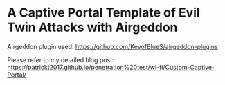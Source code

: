 # A Captive Portal Template of Evil Twin Attacks with Airgeddon

Airgeddon plugin used: https://github.com/KeyofBlueS/airgeddon-plugins

Please refer to my detailed blog post: https://patrickt2017.github.io/penetration%20test/wi-fi/Custom-Captive-Portal/
